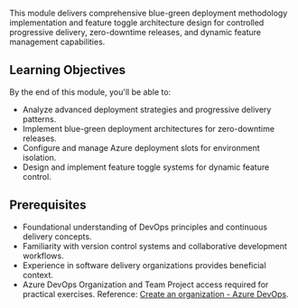 This module delivers comprehensive blue-green deployment methodology implementation and feature toggle architecture design for controlled progressive delivery, zero-downtime releases, and dynamic feature management capabilities.

## Learning Objectives

By the end of this module, you'll be able to:

- Analyze advanced deployment strategies and progressive delivery patterns.
- Implement blue-green deployment architectures for zero-downtime releases.
- Configure and manage Azure deployment slots for environment isolation.
- Design and implement feature toggle systems for dynamic feature control.

## Prerequisites

- Foundational understanding of DevOps principles and continuous delivery concepts.
- Familiarity with version control systems and collaborative development workflows.
- Experience in software delivery organizations provides beneficial context.
- Azure DevOps Organization and Team Project access required for practical exercises. Reference: [Create an organization - Azure DevOps](/azure/devops/organizations/accounts/create-organization).
